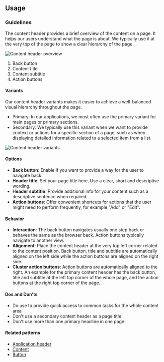 ## Usage
### Guidelines

The content header provides a brief overview of the content on a page. It helps our users understand what the page is about.
We typically use it at the very top of the page to show a clear hierarchy of the page.

![Content header overview](https://www.figma.com/design/wEptRgAezDU1z80Cn3eZ0o/iX-Pattern-Illustrations?type=design&node-id=2250-4784&mode=design&t=XmCepM9jPR9PImPw-4)

1. Back button
2. Content title
3. Content subtitle
4. Action buttons

#### Variants

Our content header variants makes it easier to achieve a well-balanced visual hierarchy throughout the page.

- Primary: In our applications, we most often use the primary variant for main pages or primary sections.
- Secondary: We typically use this variant when we want to provide context or actions for a specific section of a page, such as when displaying detailed information related to a selected item from a list.

![Content header variants](https://www.figma.com/design/wEptRgAezDU1z80Cn3eZ0o/iX-Pattern-Illustrations?type=design&node-id=2250-9102&mode=design&t=XmCepM9jPR9PImPw-4)

#### Options

- **Back button**: Enable if you want to provide a way for the user to navigate back.
- **Header title**: Set your page title here. Use a clear, short and descriptive wording.
- **Header subtitle**: Provide additional info for your content such as a descriptive sentence when required.
- **Action buttons**: Offer convenient shortcuts for actions that the user might need to perform frequently, for example "Add" or "Edit".

#### Behavior

- **Interaction**: The back button navigates usually one step back or behaves the same as the browser back. Action buttons typically navigate to another view.
- **Alignment**: Place the content header at the very top left corner related to the content position. Back button, title and subtitle are automatically aligned on the left side while the action buttons are aligned on the right side.
- **Cluster action buttons**: Action buttons are automatically aligned to the right. An example for the primary content header has the back button, title and subtitle at the left top corner of the whole page, and the action buttons at the right top corner of the page.

#### Dos and Don'ts

- Do use to provide quick access to common tasks for the whole content area
- Don't use a secondary content header as a page title
- Don't use more than one primary headline in one page

#### Related patterns

- [Application header](.././application-frame/application-header)
- [Content](.././application-frame/content)
- [Button](.././buttons/button)
